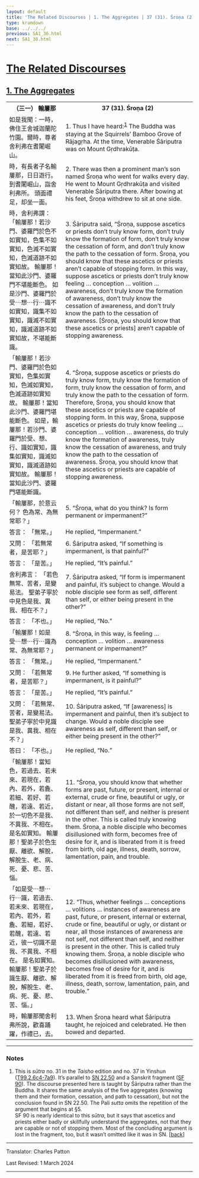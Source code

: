 ```yaml
---
layout: default
title: 'The Related Discourses | 1. The Aggregates | 37 (31). Śroṇa (2)'
type: kramdown
base: ../../../
previous: SA1_36.html
next: SA1_38.html
---
```


<h1><a href='../index.html'>The Related Discourses</a></h1>
<h2><a href='index.html'>1. The Aggregates</a></h2>

<table class="trans">
  <th class='ch'>（三一） 輸屢那</th>
  <th class='en'>37 (31). Śroṇa (2)</th>
  <tr>
    <td class="ch" title='t99.2.6c4'>如是我聞：一時，佛住王舍城迦蘭陀竹園。爾時，尊者舍利弗在耆闍崛山。</td>
    <td id='p1'>1. Thus I have heard:<sup id="ref1"><a href="#n1">1</a></sup> The Buddha was staying at the Squirrels’ Bamboo Grove of Rājagṛha. At the time, Venerable Śāriputra was on Mount Gṛdhrakūṭa.</td>
  </tr>
  <tr>
    <td class="ch" title='t99.2.6c5'>時，有長者子名輸屢那，日日遊行。 到耆闍崛山，詣舍利弗所。 頭面禮足，却坐一面。</td>
    <td id='p2'>2. There was then a prominent man’s son named Śroṇa who went for walks every day. He went to Mount Gṛdhrakūṭa and visited Venerable Śāriputra there. After bowing at his feet, Śroṇa withdrew to sit at one side.</td>
  </tr>
  <tr>
    <td class="ch" title='t99.2.6c7'>時，舍利弗謂： 「輸屢那！若沙門、婆羅門於色不如實知，色集不如實知，色滅不如實知，色滅道跡不如實知故。 輸屢那！當知此沙門、婆羅門不堪能斷色。 如是沙門、婆羅門於受⋯想⋯行⋯識不如實知，識集不如實知，識滅不如實知，識滅道跡不如實知故，不堪能斷識。</td>
    <td id='p3'>3. Śāriputra said, “Śroṇa, suppose ascetics or priests don’t truly know form, don’t truly know the formation of form, don’t truly know the cessation of form, and don’t truly know the path to the cessation of form. Śroṇa, you should know that these ascetics or priests aren’t capable of stopping form. In this way, suppose ascetics or priests don’t truly know feeling … conception … volition … awareness, don’t truly know the formation of awareness, don’t truly know the cessation of awareness, and don’t truly know the path to the cessation of awareness. [Śroṇa, you should know that these ascetics or priests] aren’t capable of stopping awareness.</td>
  </tr>
  <tr>
    <td class="ch" title='t99.2.6c13'>「輸屢那！若沙門、婆羅門於色如實知，色集如實知，色滅如實知，色滅道跡如實知故。 輸屢那！當知此沙門、婆羅門堪能斷色。 如是，輸屢那！若沙門、婆羅門於受、想、行、識如實知，識集如實知，識滅如實知，識滅道跡如實知故。 輸屢那！當知此沙門、婆羅門堪能斷識。</td>
    <td id='p4'>4. “Śroṇa, suppose ascetics or priests do truly know form, truly know the formation of form, truly know the cessation of form, and truly know the path to the cessation of form. Therefore, Śroṇa, you should know that these ascetics or priests are capable of stopping form. In this way, Śroṇa, suppose ascetics or priests do truly know feeling … conception … volition … awareness, do truly know the formation of awareness, truly know the cessation of awareness, and truly know the path to the cessation of awareness. Śroṇa, you should know that these ascetics or priests are capable of stopping awareness.</td>
  </tr>
  <tr>
    <td class="ch" title='t99.2.6c20'>「輸屢那，於意云何？ 色為常、為無常耶？」</td>
    <td id='p5'>5. “Śroṇa, what do you think? Is form permanent or impermanent?”</td>
  </tr>
  <tr>
    <td class="ch" title='t99.2.6c21'>答言： 「無常。」</td>
    <td>He replied, “Impermanent.”</td>
  </tr>
  <tr>
    <td class="ch" title='t99.2.6c21'>又問： 「若無常者，是苦耶？」</td>
    <td id='p6'>6. Śāriputra asked, “If something is impermanent, is that painful?”</td>
  </tr>
  <tr>
    <td class="ch" title='t99.2.6c21'>答言： 「是苦。」</td>
    <td>He replied, “It’s painful.”</td>
  </tr>
  <tr>
    <td class="ch" title='t99.2.6c22'>舍利弗言： 「若色無常、苦者，是變易法。 聖弟子寧於中見色是我、異我、相在不？」</td>
    <td id='p7'>7. Śāriputra asked, “If form is impermanent and painful, it’s subject to change. Would a noble disciple see form as self, different than self, or either being present in the other?”</td>
  </tr>
  <tr>
    <td class="ch" title='t99.2.6c23'>答言： 「不也。」</td>
    <td>He replied, “No.”</td>
  </tr>
  <tr>
    <td class="ch" title='t99.2.6c24'>「輸屢那！如是受⋯想⋯行⋯識為常、為無常耶？」</td>
    <td id='p8'>8. “Śroṇa, in this way, is feeling … conception … volition … awareness permanent or impermanent?”</td>
  </tr>
  <tr>
    <td class="ch" title='t99.2.6c25'>答言： 「無常。」</td>
    <td>He replied, “Impermanent.”</td>
  </tr>
  <tr>
    <td class="ch" title='t99.2.6c25'>又問： 「若無常者，是苦耶？」</td>
    <td id='p9'>9. He further asked, “If something is impermanent, is it painful?”</td>
  </tr>
  <tr>
    <td class="ch" title='t99.2.6c25'>答言： 「是苦。」</td>
    <td>He replied, “It’s painful.”</td>
  </tr>
  <tr>
    <td class="ch" title='t99.2.6c26'>又問： 「若無常、苦者，是變易法。 聖弟子寧於中見識是我、異我、相在不？」</td>
    <td id='p10'>10. Śāriputra asked, “If [awareness] is impermanent and painful, then it’s subject to change. Would a noble disciple see awareness as self, different than self, or either being present in the other?”</td>
  </tr>
  <tr>
    <td class="ch" title='t99.2.6c27'>答曰： 「不也。」</td>
    <td>He replied, “No.”</td>
  </tr>
  <tr>
    <td class="ch" title='t99.2.6c28'>「輸屢那！當知色，若過去、若未來、若現在，若內、若外，若麁、若細、若好、若醜，若遠、若近，於一切色不是我、不異我、不相在。 是名如實知。 輸屢那！聖弟子於色生厭、離欲、解脫，解脫生、老、病、死、憂、悲、苦、惱。</td>
    <td id='p11'>11. “Śroṇa, you should know that whether forms are past, future, or present, internal or external, crude or fine, beautiful or ugly, or distant or near, all those forms are not self, not different than self, and neither is present in the other. This is called truly knowing them. Śroṇa, a noble disciple who becomes disillusioned with form, becomes free of desire for it, and is liberated from it is freed from birth, old age, illness, death, sorrow, lamentation, pain, and trouble.</td>
  </tr>
  <tr>
    <td class="ch" title='t99.2.7a3'>「如是受⋯想⋯行⋯識，若過去、若未來、若現在，若內、若外，若麁、若細，若好、若醜，若遠、若近，彼一切識不是我、不異我、不相在。 是名如實知。 輸屢那！聖弟子於識生厭、離欲、解脫，解脫生、老、病、死、憂、悲、苦、惱。」</td>
    <td id='p12'>12. “Thus, whether feelings … conceptions … volitions … instances of awareness are past, future, or present, internal or external, crude or fine, beautiful or ugly, or distant or near, all those instances of awareness are not self, not different than self, and neither is present in the other. This is called truly knowing them. Śroṇa, a noble disciple who becomes disillusioned with awareness, becomes free of desire for it, and is liberated from it is freed from birth, old age, illness, death, sorrow, lamentation, pain, and trouble.”</td>
  </tr>
  <tr>
    <td class="ch" title='t99.2.7a8'>時，輸屢那聞舍利弗所說，歡喜踊躍，作禮已，去。</td>
    <td id='p13'>13. When Śroṇa heard what Śāriputra taught, he rejoiced and celebrated. He then bowed and departed.</td>
  </tr>
</table>

<hr/>

<h3 id="notes">Notes</h3>

<ol>
<li id="n1">This is <em>sūtra</em> no. 31 in the <cite>Taisho</cite> edition and no. 37 in Yinshun (<a href="https://cbetaonline.dila.edu.tw/zh/T02n0099_p0006c04" target="_blank">T99.2.6c4-7a9</a>). It’s parallel to <a href="https://suttacentral.net/sn22.50" target="_blank">SN 22.50</a> and a Sanskrit fragment (<a href="https://suttacentral.net/sf90/san/vallee" target="_blank">SF 90</a>). The discourse presented here is taught by Śāriputra rather than the Buddha. It shares the same analysis of the five aggregates (knowing them and their formation, cessation, and path to cessation), but not the conclusion found in SN 22.50. The Pali <em>sutta</em> omits the repetition of the argument that begins at §5.<br/>
SF 90 is nearly identical to this <em>sūtra</em>, but it says that ascetics and priests either badly or skillfully understand the aggregates, not that they are capable or not of stopping them. Most of the concluding argument is lost in the fragment, too, but it wasn’t omitted like it was in SN. [<a href="#ref1">back</a>]</li>
</ol>
<hr/>

<p class="translator">Translator: Charles Patton</p>
<p class='revised'>Last Revised: 1 March 2024</p>

<hr/>